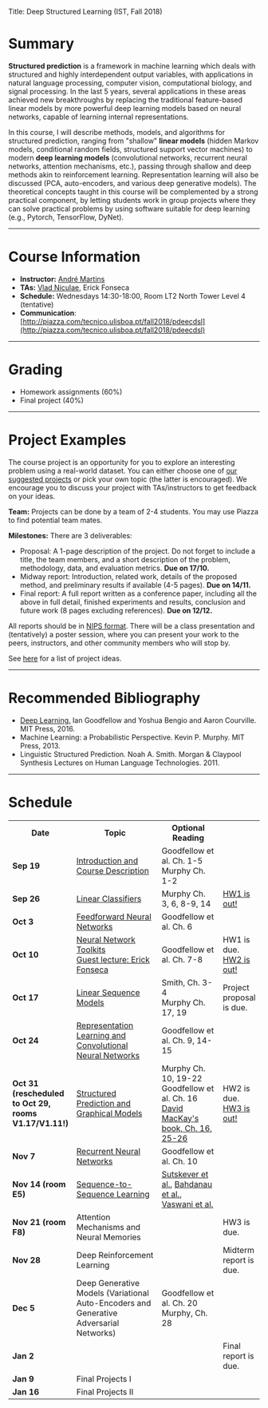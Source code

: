Title: Deep Structured Learning (IST, Fall 2018)

# Summary

**Structured prediction** is a framework in machine learning which deals with structured and highly interdependent output variables, with applications in natural language processing, computer vision, computational biology, and signal processing.
In the last 5 years, several applications in these areas achieved new breakthroughs by replacing the traditional feature-based linear models by more powerful deep learning models based on neural networks, capable of learning internal representations.

In this course, I will describe methods, models, and algorithms for structured prediction, ranging from "shallow" **linear models** (hidden Markov models, conditional random fields, structured support vector machines) to modern **deep learning models** (convolutional networks, recurrent neural networks, attention mechanisms, etc.), passing through shallow and deep methods akin to reinforcement learning. Representation learning will also be discussed (PCA, auto-encoders, and various deep generative models).
The theoretical concepts taught in this course will be complemented by a strong practical component, by letting students work in group projects where they can solve practical problems by using software suitable for deep learning (e.g., Pytorch, TensorFlow, DyNet).

---

# Course Information

- **Instructor:** [André Martins](http://andre-martins.github.io)
- **TAs:** [Vlad Niculae](http://vene.ro/), Erick Fonseca
- **Schedule:** Wednesdays 14:30-18:00, Room LT2 North Tower Level 4 (tentative)
- **Communication**: [http://piazza.com/tecnico.ulisboa.pt/fall2018/pdeecdsl](http://piazza.com/tecnico.ulisboa.pt/fall2018/pdeecdsl)

---

# Grading

- Homework assignments (60%)
- Final project (40%)

---

# Project Examples

The course project is an opportunity for you to explore an interesting problem using a real-world dataset. You can either choose one of [our suggested projects](/pages/project-examples-for-deep-structured-learning-fall-2018.html) or pick your own topic (the latter is encouraged). We encourage you to discuss your project with TAs/instructors to get feedback on your ideas.

**Team:** Projects can be done by a team of 2-4 students. You may use Piazza to find potential team mates.

**Milestones:** There are 3 deliverables:

- Proposal: A 1-page description of the project. Do not forget to include a title, the team members, and a short description of the problem, methodology, data, and evaluation metrics. **Due on 17/10.**
- Midway report: Introduction, related work, details of the proposed method, and preliminary results if available (4-5 pages). **Due on 14/11.**
- Final report: A full report written as a conference paper, including all the above in full detail, finished experiments and results, conclusion and future work (8 pages excluding references). **Due on 12/12.**

All reports should be in [NIPS format](https://nips.cc/Conferences/2018/PaperInformation/StyleFiles). There will be a class presentation and (tentatively) a poster session, where you can present your work to the peers, instructors, and other community members who will stop by.

See [here](/pages/project-examples-for-deep-structured-learning-fall-2018.html) for a list of project ideas.

---

# Recommended Bibliography

- [Deep Learning.](http://www.deeplearningbook.org) Ian Goodfellow and Yoshua Bengio and Aaron Courville. MIT Press, 2016.
- Machine Learning: a Probabilistic Perspective. Kevin P. Murphy. MIT Press, 2013.
- Linguistic Structured Prediction. Noah A. Smith. Morgan & Claypool Synthesis Lectures on Human Language Technologies. 2011.

---

# Schedule

<table class="table table-condensed table-bordered table-hover">
<colgroup>
  <col span="1" style="width: 10%;">
  <col span="1" style="width: 45%;">
  <col span="1" style="width: 30%;">
  <col span="1" style="width: 15%;">
</colgroup>

<tr>
<th>Date</th>
<th>Topic</th>
<th>Optional Reading</th>
<th></th>
</tr>

<tr>
<td><b>Sep 19</b></td>
<td>
<a href="../docs/dsl2018/lecture_01.pdf">Introduction and Course Description</a>
</td>
<td>
<!--a href="http://lxmls.it.pt/2018/Figueiredo_LxMLS2018.pdf">Mário Figueiredo's LxMLS intro lecture</a><br/>
<a href="https://github.com/luispedro/talk-python-intro">Luis Pedro Coelho's intro to Python</a><br/-->
Goodfellow et al. Ch. 1-5<br/>
Murphy Ch. 1-2
</td>
<td></td>
</tr>

<tr>
<td><b>Sep 26</b></td>
<td><a href="../docs/dsl2018/lecture_02.pdf">Linear Classifiers</a></td>
<td>
Murphy Ch. 3, 6, 8-9, 14
</td>
<td>
<a href=../docs/dsl2018/homework1.pdf>HW1 is out!</a>
</td>
</tr>

<tr>
<td><b>Oct 3</b></td>
<td><a href="../docs/dsl2018/lecture_03.pdf">Feedforward Neural Networks</a></td>
<td>
Goodfellow et al. Ch. 6
</td>
<td></td>
</tr>

<tr>
<td><b>Oct 10</b></td>
<td>
<a href="../docs/dsl2018/lecture_04.pdf">Neural Network Toolkits</a><br/>
<a href="https://github.com/erickrf/pytorch-lecture">Guest lecture: Erick Fonseca</a>
</td>
<td>
Goodfellow et al. Ch. 7-8
</td>
<td>
HW1 is due.<br/>
<a href=../docs/dsl2018/homework2.pdf>HW2 is out!</a>
</td>
</tr>

<tr>
<td><b>Oct 17</b></td>
<td>
<a href="../docs/dsl2018/lecture_05.pdf">Linear Sequence Models</a>
</td>
<td>
Smith, Ch. 3-4<br/>
Murphy Ch. 17, 19
</td>
<td>Project proposal is due.</td>
</tr>

<tr>
<td><b>Oct 24</b></td>
<td>
<a href="../docs/dsl2018/lecture_06.pdf">Representation Learning and Convolutional Neural Networks</a>
</td>
<td>
Goodfellow et al. Ch. 9, 14-15
</td>
<td></td>
</tr>

<tr>
<td><b>Oct 31 (rescheduled to Oct 29, rooms V1.17/V1.11!)</b></td>
<td>
<a href="../docs/dsl2018/lecture_07.pdf">Structured Prediction and Graphical Models</a>
</td>
<td>
Murphy Ch. 10, 19-22<br/>
Goodfellow et al. Ch. 16<br/>
<a href="http://www.inference.org.uk/itprnn/book.pdf">David MacKay's book, Ch. 16, 25-26</a>
</td>
<td>
HW2 is due.<br/>
<a href=../docs/dsl2018/homework3.pdf>HW3 is out!</a>
</td>
</tr>

<tr>
<td><b>Nov 7</b></td>
<td>
<a href="../docs/dsl2018/lecture_08.pdf">Recurrent Neural Networks</a>
</td>
<td>
Goodfellow et al. Ch. 10
</td>
<td></td>
</tr>

<tr>
<td><b>Nov 14 (room E5)</b></td>
<td>
<a href="../docs/dsl2018/lecture_09.pdf">Sequence-to-Sequence Learning</a>
</td>
<td>
<a href="https://papers.nips.cc/paper/5346-sequence-to-sequence-learning-with-neural-networks.pdf">Sutskever et al.</a>, 
<a href="https://arxiv.org/pdf/1409.0473.pdf">Bahdanau et al.</a>,
<a href="https://papers.nips.cc/paper/7181-attention-is-all-you-need.pdf">Vaswani et al.</a>
</td>
<td></td>
</tr>

<tr>
<td><b>Nov 21 (room F8)</b></td>
<td>Attention Mechanisms and Neural Memories</td>
<td>
</td>
<td>HW3 is due.</td>
</tr>

<tr>
<td><b>Nov 28</b></td>
<td>Deep Reinforcement Learning</td>
<td>
</td>
<td>
Midterm report is due.
</td>
</tr>

<tr>
<td><b>Dec 5</b></td>
<td>Deep Generative Models (Variational Auto-Encoders and Generative Adversarial Networks)</td>
<td>
Goodfellow et al. Ch. 20<br/>
Murphy, Ch. 28
</td>
<td></td>
</tr>

<tr>
<td><b>Jan 2</b></td>
<td></td>
<td>
</td>
<td>
Final report is due.
</td>
</tr>

<tr>
<td><b>Jan 9</b></td>
<td>Final Projects I</td>
<td>
</td>
<td></td>
</tr>

<tr>
<td><b>Jan 16</b></td>
<td>Final Projects II</td>
<td>
</td>
<td></td>
</tr>


</table>
